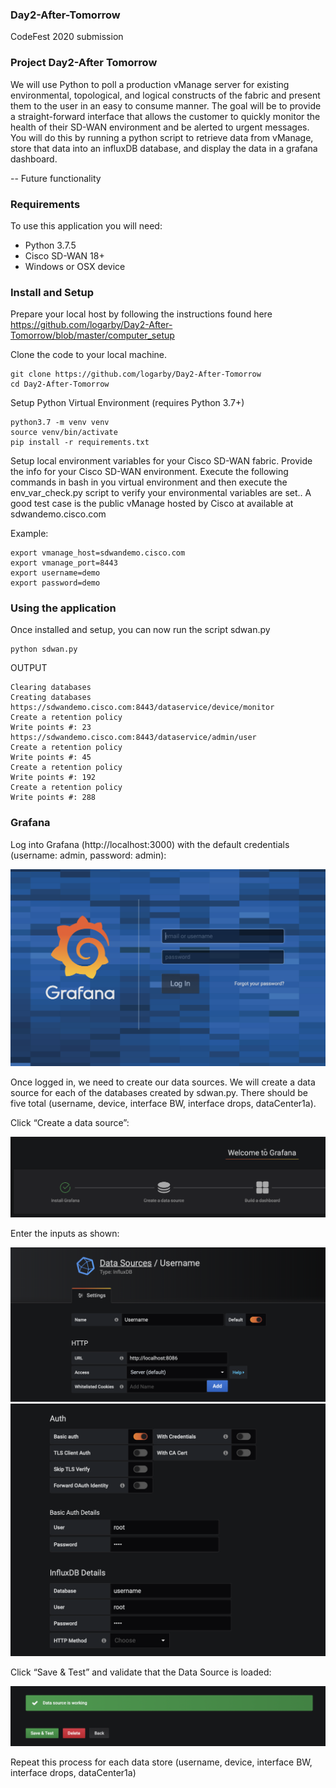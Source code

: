 ### Day2-After-Tomorrow
CodeFest 2020 submission

### Project Day2-After Tomorrow

We will use Python to poll a production vManage server for existing environmental, topological, and logical constructs of the fabric and present them to the user in an easy to consume manner. The goal will be to provide a straight-forward interface that allows the customer to quickly monitor the health of their SD-WAN environment and be alerted to urgent messages.  You will do this by running a python script to retrieve data from vManage, store that data into an influxDB database, and display the data in a grafana dashboard.

-- Future functionality

### Requirements

To use this application you will need:

* Python 3.7.5
* Cisco SD-WAN 18+
* Windows or OSX device

### Install and Setup

Prepare your local host by following the instructions found here https://github.com/logarby/Day2-After-Tomorrow/blob/master/computer_setup

Clone the code to your local machine.

```
git clone https://github.com/logarby/Day2-After-Tomorrow
cd Day2-After-Tomorrow
```

Setup Python Virtual Environment (requires Python 3.7+)

```
python3.7 -m venv venv
source venv/bin/activate
pip install -r requirements.txt
```

Setup local environment variables for your Cisco SD-WAN fabric. Provide the info for your Cisco SD-WAN environment.  Execute the following commands in bash in you virtual environment and then execute the env_var_check.py script to verify your environmental variables are set..  A good test case is the public vManage hosted by Cisco at available at sdwandemo.cisco.com

Example:

```
export vmanage_host=sdwandemo.cisco.com
export vmanage_port=8443
export username=demo
export password=demo
```

### Using the application

Once installed and setup, you can now run the script sdwan.py

```
python sdwan.py
```

OUTPUT

```
Clearing databases
Creating databases
https://sdwandemo.cisco.com:8443/dataservice/device/monitor
Create a retention policy
Write points #: 23
https://sdwandemo.cisco.com:8443/dataservice/admin/user
Create a retention policy
Write points #: 45
Create a retention policy
Write points #: 192
Create a retention policy
Write points #: 288

```

### Grafana

Log into Grafana (http://localhost:3000) with the default credentials (username: admin, password: admin):

![](images/fig1.png)

Once logged in, we need to create our data sources. We will create a data source for each of the databases created by sdwan.py. There should be five total (username, device, interface BW, interface drops, dataCenter1a).

Click “Create a data source”:

![](images/fig2.png)

Enter the inputs as shown:

![](images/fig3.png)
![](images/fig4.png)

Click “Save & Test” and validate that the Data Source is loaded:

![](images/fig5.png)

Repeat this process for each data store (username, device, interface BW, interface drops, dataCenter1a)


